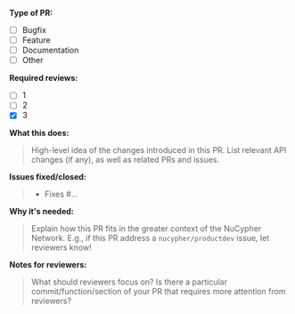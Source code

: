 **Type of PR:**
- [ ] Bugfix
- [ ] Feature
- [ ] Documentation
- [ ] Other

**Required reviews:** 
- [ ] 1
- [ ] 2
- [X] 3

**What this does:**
> High-level idea of the changes introduced in this PR. 
> List relevant API changes (if any), as well as related PRs and issues.

**Issues fixed/closed:**
> - Fixes #...

**Why it's needed:**
> Explain how this PR fits in the greater context of the NuCypher Network.
> E.g., if this PR address a `nucypher/productdev` issue, let reviewers know!

**Notes for reviewers:**
> What should reviewers focus on? 
> Is there a particular commit/function/section of your PR that requires more attention from reviewers?
